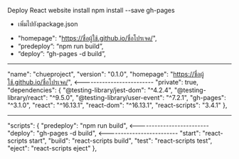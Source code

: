 Deploy React website 
 install 
 npm install --save gh-pages
 
* เพิ่มไปยังpackage.json
- "homepage": "https://ชื่อผู้ใช้.github.io/ชื่อโปรเจค/",  
- “predeploy”: “npm run build”,
- “deploy”: “gh-pages -d build”,

----------------------------------------------------------------------------------------------------
"name": "chueproject",
  "version": "0.1.0",
  "homepage": "https://ชื่อผู้ใช้.github.io/ชื่อโปรเจค/",   <-------------------------
  "private": true,
  "dependencies": {
    "@testing-library/jest-dom": "^4.2.4",
    "@testing-library/react": "^9.5.0",
    "@testing-library/user-event": "^7.2.1",
    "gh-pages": "^3.1.0",
    "react": "^16.13.1",
    "react-dom": "^16.13.1",
    "react-scripts": "3.4.1"
  },

-----------------------------------------------------------------------------------------------------
 "scripts": {
  "predeploy": "npm run build",    <-------------------------
  "deploy": "gh-pages -d build",   <-------------------------
  "start": "react-scripts start",
  "build": "react-scripts build",
  "test": "react-scripts test",
  "eject": "react-scripts eject"
},

